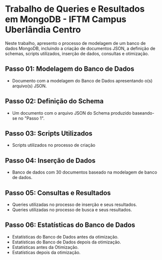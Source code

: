 # Trabalho de Queries e Resultados em MongoDB - IFTM Campus Uberlândia Centro

Neste trabalho, apresento o processo de modelagem de um banco de dados MongoDB, incluindo a criação de documentos JSON, a definição de schemas, scripts utilizados, inserção de dados, consultas e otimização.

## Passo 01: Modelagem do Banco de Dados

- Documento com a modelagem do Banco de Dados apresentando o(s) arquivo(s) JSON.

## Passo 02: Definição do Schema

- Um documento com o arquivo JSON do Schema produzido baseando-se no "Passo 1".

## Passo 03: Scripts Utilizados
- Scripts utilizados no processo de criação

## Passo 04: Inserção de Dados

- Banco de dados com 30 documentos baseado na modelagem de banco de dados.

## Passo 05: Consultas e Resultados
- Queries utilizadas no processo de inserção e seus resultados.
- Queries utilizadas no processo de busca e seus resultados.

## Passo 06: Estatísticas do Banco de Dados

* Estatísticas do Banco de Dados antes da otimização.
* Estatísticas do Banco de Dados depois da otimização.
* Estatísticas antes da Otimização.
* Estatísticas depois da otimização.
